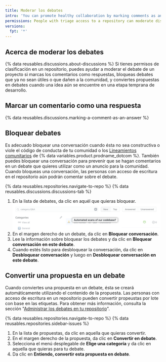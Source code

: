 ```yaml
---
title: Moderar los debates
intro: 'You can promote healthy collaboration by marking comments as answers, locking or unlocking discussions, converting issues to discussions, and editing or deleting comments, discussions, and categories that don''t align with your community''s code of conduct.'
permissions: People with triage access to a repository can moderate discussions in the repository.
versions:
  fpt: '*'
---
```



## Acerca de moderar los debates

{% data reusables.discussions.about-discussions %} Si tienes permisos de clasificación en un repositorio, puedes ayudar a moderar el debate de un proyecto si marcas los comentarios como respuestas, bloqueas debates que ya no sean útiles o que dañen a la comunidad, y conviertes propuestas en debates cuando una idea aún se encuentre en una etapa temprana de desarrollo.

## Marcar un comentario como una respuesta

{% data reusables.discussions.marking-a-comment-as-an-answer %}

## Bloquear debates

Es adecuado bloquear una conversación cuando ésta no sea constructiva o viole el código de conducta de tu comunidad o los [Lineamientos comunitarios](/github/site-policy/github-community-guidelines) de {% data variables.product.prodname_dotcom %}. También puedes bloquear una conversación para prevenir que se hagan comentarios en un debate que quieres utilizar como un anuncio para la comunidad. Cuando bloqueas una conversación, las personas con acceso de escritura en el repositorio aún podrán comentar sobre el debate.

{% data reusables.repositories.navigate-to-repo %}
{% data reusables.discussions.discussions-tab %}
1. En la lista de debates, da clic en aquél que quieras bloquear. ![Bloquear debate](/assets/images/help/discussions/unanswered-discussion.png)
1. En el margen derecho de un debate, da clic en **Bloquear conversación**.
1. Lee la información sobre bloquear los debates y da clic en **Bloquear conversación en este debate**.
1. Cuando estés listo para desbloquear la conversación, da clic en **Desbloquear conversación** y luego en **Desbloquear conversación en este debate**.

## Convertir una propuesta en un debate

Cuando conviertes una propuesta en un debate, ésta se creará automáticamente utilizando el contenido de la propuesta. Las personas con acceso de escritura en un repositorio pueden convertir propeustas por lote con base en las etiquetas. Para obtener más información, consulta la sección "[Administrar los debates en tu repositorio](/discussions/managing-discussions-for-your-community/managing-discussions-in-your-repository)".

{% data reusables.repositories.navigate-to-repo %}
{% data reusables.repositories.sidebar-issues %}
1. En la lista de propuestas, da clic en aquella que quieras convertir.
1. En el margen derecho de la propuesta, da clic en **Convertir en debate**.
1. Selecciona el menú desplegable de **Elige una categoría** y da clic en aquella que quieras para tu debate.
1. Da clic en **Entiendo, convertir esta propuesta en debate**.
